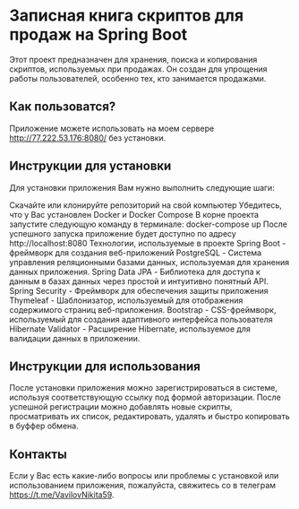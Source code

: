 # Записная книга скриптов для продаж на Spring Boot
Этот проект предназначен для хранения, поиска и копирования скриптов, используемых при продажах. Он создан для упрощения работы пользователей, особенно тех, кто занимается продажами.

## Как пользоватся?
Приложение можете использовать на моем сервере http://77.222.53.176:8080/ без установки. 

## Инструкции для установки
Для установки приложения Вам нужно выполнить следующие шаги: 

Скачайте или клонируйте репозиторий на свой компьютер
Убедитесь, что у Вас установлен Docker и Docker Compose
В корне проекта запустите следующую команду в терминале:
docker-compose up
После успешного запуска приложение будет доступно по адресу http://localhost:8080
Технологии, используемые в проекте
Spring Boot - фреймворк для создания веб-приложений
PostgreSQL - Система управления реляционными базами данных, используемая для хранения данных приложения.
Spring Data JPA - Библиотека для доступа к данным в базах данных через простой и интуитивно понятный API.
Spring Security - Фреймворк для обеспечения защиты приложения
Thymeleaf - Шаблонизатор, используемый для отображения содержимого страниц веб-приложения.
Bootstrap - CSS-фреймворк, используемый для создания адаптивного интерфейса пользователя
Hibernate Validator - Расширение Hibernate, используемое для валидации данных в приложении.
## Инструкции для использования
После установки приложения можно зарегистрироваться в системе, используя соответствующую ссылку под формой авторизации.
После успешной регистрации можно добавлять новые скрипты, просматривать их список, редактировать, удалять и быстро копировать в буффер обмена.
## Контакты
Если у Вас есть какие-либо вопросы или проблемы с установкой или использованием приложения, пожалуйста, свяжитесь со в телеграм https://t.me/VavilovNikita59.
